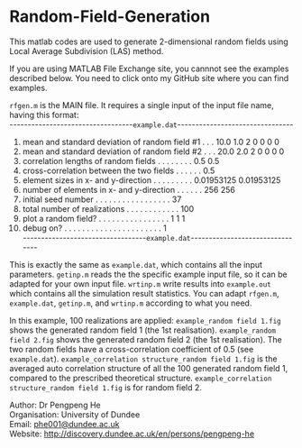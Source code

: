 # Random-Field-Generation
This matlab codes are used to generate 2-dimensional random fields using Local Average Subdivision (LAS) method.

If you are using MATLAB File Exchange site, you cannnot see the examples described below. You need to click onto my GitHub site where you can find examples.

`rfgen.m` is the MAIN file. It requires a single input of the input file name, having this format:  
----------------------------------`example.dat`--------------------------------
1.  mean and standard deviation of random field #1  . . . 10.0 1.0 2 0 0 0 0
2.  mean and standard deviation of random field #2  . . . 20.0 2.0 2 0 0 0 0
3.  correlation lengths of random fields  . . . . . . . . 0.5 0.5
4.  cross-correlation between the two fields  . . . . . . 0.5
5.  element sizes in x- and y-direction . . . . . . . . . 0.01953125 0.01953125
6.  number of elements in x- and y-direction  . . . . . . 256 256
7.  initial seed number . . . . . . . . . . . . . . . . . 37
8.  total number of realizations  . . . . . . . . . . . . 100
9.  plot a random field?  . . . . . . . . . . . . . . . . 1 1 1
10. debug on? . . . . . . . . . . . . . . . . . . . . . . 1  
----------------------------------`example.dat`--------------------------------

This is exactly the same as `example.dat`, which contains all the input parameters. `getinp.m` reads the the specific example input file, so it can be adapted for your own input file. `wrtinp.m` write results into `example.out` which contains all the simulation result statistics. You can adapt `rfgen.m`, `example.dat`, `getinp.m`, and `wrtinp.m` according to what you need.

In this example, 100 realizations are applied: `example_random field 1.fig` shows the generated random field 1 (the 1st realisation). `example_random field 2.fig` shows the generated random field 2 (the 1st realisation). The two random fields have a cross-correlation coefficient of 0.5 (see `example.dat`). `example_correlation structure_random field 1.fig` is the averaged auto correlation structure of all the 100 generated random field 1, compared to the prescribed theoretical structure. `example_correlation structure_random field 1.fig` is for random field 2.


Author:        Dr Pengpeng He    
Organisation:  University of Dundee    
Email:         phe001@dundee.ac.uk    
Website:       http://discovery.dundee.ac.uk/en/persons/pengpeng-he
